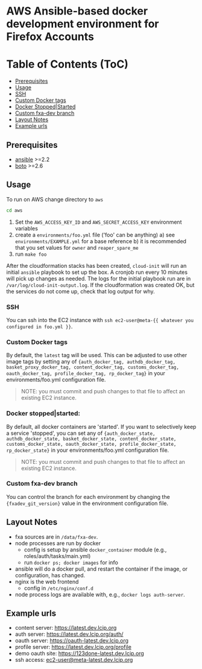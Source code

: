 # AWS Ansible-based docker development environment for Firefox Accounts

Table of Contents (ToC)
======================

* [Prerequisites](#prerequisites)
* [Usage](#usage)
* [SSH](#ssh)
* [Custom Docker tags](#custom-docker-tags)
* [Docker Stopped|Started](#docker-stopped-started)
* [Custom fxa-dev branch](#custom-fxa-dev-branch)
* [Layout Notes](#layout-notes)
* [Example urls](#example-urls)

## Prerequisites

- [ansible](http://docs.ansible.com/intro_installation.html) >=2.2
- [boto](https://github.com/boto/boto#installation) >=2.6

## Usage

To run on AWS change directory to `aws`
```sh
cd aws
```

1. Set the `AWS_ACCESS_KEY_ID` and `AWS_SECRET_ACCESS_KEY` environment variables
3. create a `environments/foo.yml` file ('foo' can be anything)
  a) see `environments/EXAMPLE.yml` for a base reference
  b) it is recommended that you set values for `owner` and `reaper_spare_me`
4. run `make foo`

After the cloudformation stacks has been created, `cloud-init` will run an
initial `ansible` playbook to set up the box. A cronjob run every 10 minutes
will pick up changes as needed. The logs for the initial playbook run are in
`/var/log/cloud-init-output.log`. If the cloudformation was created OK, but
the services do not come up, check that log output for why.

### SSH

You can ssh into the EC2 instance with `ssh ec2-user@meta-{{ whatever you configured in foo.yml }}`. 

### Custom Docker tags

By default, the `latest` tag will be used. This can be adjusted
to use other image tags by setting any of `{auth_docker_tag,
authdb_docker_tag, basket_proxy_docker_tag, content_docker_tag,
customs_docker_tag, oauth_docker_tag, profile_docker_tag, rp_docker_tag}` in
your environments/foo.yml configuration file. 

> NOTE: you must commit and push changes to that file to affect an existing EC2 instance.

### Docker stopped|started:

By default, all docker containers are 'started'. If
you want to selectively keep a service 'stopped', you can set any of
`{auth_docker_state, authdb_docker_state, basket_docker_state, content_docker_state,
customs_docker_state, oauth_docker_state, profile_docker_state, rp_docker_state}` in
your environments/foo.yml configuration file. 

> NOTE: you must commit and push changes to that file to affect an existing EC2 instance.

### Custom fxa-dev branch

You can control the branch for each environment by changing the `{fxadev_git_version}` value in the environment configuration file.


## Layout Notes

- fxa sources are in `/data/fxa-dev`.
- node processes are run by docker
  - config is setup by ansible `docker_container` module (e.g., roles/auth/tasks/main.yml)
  - run `docker ps; docker images` for info
- ansible will do a docker pull, and restart the container if the image, or configuration, has changed.
- nginx is the web frontend
  - config in `/etc/nginx/conf.d`
- node process logs are available with, e.g., `docker logs auth-server`.

## Example urls

- content server: https://latest.dev.lcip.org
- auth server: https://latest.dev.lcip.org/auth/
- oauth server: https://oauth-latest.dev.lcip.org
- profile server: https://latest.dev.lcip.org/profile
- demo oauth site: https://123done-latest.dev.lcip.org
- ssh access: ec2-user@meta-latest.dev.lcip.org
